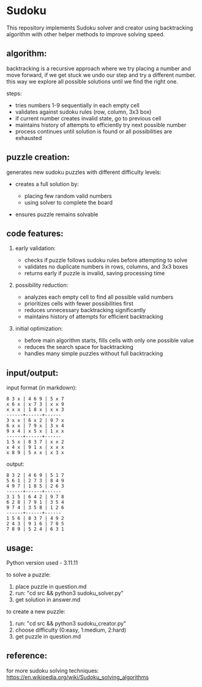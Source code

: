 # Sudoku

This repository implements Sudoku solver and creator using backtracking algorithm with other helper methods to improve solving speed.

algorithm:
---------
backtracking is a recursive approach where we try placing a number and move forward, if we get stuck we undo our step and try a different number. this way we explore all possible solutions until we find the right one.

steps:
- tries numbers 1-9 sequentially in each empty cell
- validates against sudoku rules (row, column, 3x3 box)
- if current number creates invalid state, go to previous cell
- maintains history of attempts to efficiently try next possible number
- process continues until solution is found or all possibilities are exhausted

puzzle creation:
--------------
generates new sudoku puzzles with different difficulty levels:
- creates a full solution by:
    - placing few random valid numbers
    - using solver to complete the board

- ensures puzzle remains solvable

code features:
----------------------
1. early validation:
    - checks if puzzle follows sudoku rules before attempting to solve
    - validates no duplicate numbers in rows, columns, and 3x3 boxes
    - returns early if puzzle is invalid, saving processing time

2. possibility reduction:
    - analyzes each empty cell to find all possible valid numbers
    - prioritizes cells with fewer possibilities first
    - reduces unnecessary backtracking significantly
    - maintains history of attempts for efficient backtracking

3. initial optimization:
    - before main algorithm starts, fills cells with only one possible value
    - reduces the search space for backtracking
    - handles many simple puzzles without full backtracking

input/output:
------------
input format (in markdown):
```
8 3 x | 4 6 9 | 5 x 7
x 6 x | x 7 3 | x x 9
x x x | 1 8 x | x x 3
------+------+------
3 x x | 6 x 2 | 9 7 x
6 x x | 7 9 x | 3 x 4
9 x 4 | x 5 x | 1 x x
------+------+------
1 5 x | 8 3 7 | x x 2
x 4 x | 9 1 x | x x x
x 8 9 | 5 x x | x 3 x
```

output:
```
8 3 2 | 4 6 9 | 5 1 7
5 6 1 | 2 7 3 | 8 4 9
4 9 7 | 1 8 5 | 2 6 3
------+------+------
3 1 5 | 6 4 2 | 9 7 8
6 2 8 | 7 9 1 | 3 5 4
9 7 4 | 3 5 8 | 1 2 6
------+------+------
1 5 6 | 8 3 7 | 4 9 2
2 4 3 | 9 1 6 | 7 8 5
7 8 9 | 5 2 4 | 6 3 1
```

usage:
------
Python version used - 3.11.11

to solve a puzzle:
1. place puzzle in question.md
2. run: "cd src && python3 sudoku_solver.py"
3. get solution in answer.md

to create a new puzzle:
1. run: "cd src && python3 sudoku_creator.py"
2. choose difficulty (0:easy, 1:medium, 2:hard)
3. get puzzle in question.md


reference:
---------
for more sudoku solving techniques:
https://en.wikipedia.org/wiki/Sudoku_solving_algorithms